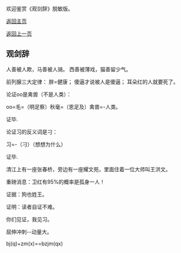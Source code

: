 欢迎鉴赏《观剑辞》脱敏版。

[返回主页](https://zjr9898.github.io)

[返回上一页](https://zjr9898.github.io/Blogs/Politics)

## 观剑辞

人善被人欺，马善被人骑。
西善被薄戏，猫善留少气。

前列腺三大定律：
胖=健康；
傻逼才说被人是傻逼；
耳朵红的人就要死了。

论证oo是禽兽（不是人类）：

oo=毛=（明足察）秋毫=（恩足及）禽兽=-人类。

证毕.

论证习的反义词是刁：

习=-（刁）（想想为什么）

证毕.

清江上有一座张春桥，旁边有一座耀文苑，里面住着一位大师叫王洪文。

重磅消息：卫红有95%的概率是孤身一人！

证据：狗也姓王。

证明：读者自证不难。

你们见证，我见习。

屈伸冲刺--动量大。

bj(q)+zm(x)==bzjm(qx)

